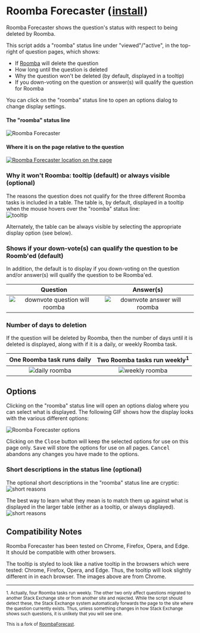 # Roomba Forecaster (&#8202;[install](https://github.com/makyen/StackExchange-userscripts/raw/master/Roomba-Forecaster/RoombaForecaster.user.js)&#8202;)

Roomba Forecaster shows the question's status with respect to being deleted by Roomba.


This script adds a "roomba" status line under "viewed"/"active", in the top-right of
question pages, which shows:

* If [Roomba](http://stackoverflow.com/help/roomba) will delete the question
* How long until the question is deleted
* Why the question won't be deleted (by default, displayed in a tooltip)
* If you down-voting on the question or answer(s) will qualify the question for Roomba

You can click on the "roomba" status line to open an options dialog to change display settings.

#### The "roomba" status line

![Roomba Forecaster](https://github.com/makyen/StackExchange-userscripts/raw/master/Roomba-Forecaster/README-assets/larger-down-vote-question-will-roomba.png)

#### Where it is on the page relative to the question

[![Roomba Forecaster location on the page](https://github.com/makyen/StackExchange-userscripts/raw/master/Roomba-Forecaster/README-assets/location-on-page-with-red-circle-660px.png)](https://github.com/makyen/StackExchange-userscripts/raw/master/Roomba-Forecaster/README-assets/location-on-page-with-red-circle.png)

### Why it won't Roomba: tooltip (default) or always visible (optional)
The reasons the question does not qualify for the three different Roomba tasks is included in a table.  The table is, by default, displayed in a tooltip when the mouse hovers over the "roomba" status line:    
![tooltip](https://github.com/makyen/StackExchange-userscripts/raw/master/Roomba-Forecaster/README-assets/tooltip.png)

Alternately, the table can be always visible by selecting the appropriate display option (see below).

### Shows if your down-vote(s) can qualify the question to be Roomb'ed (default)
In addition, the default is to display if you down-voting on the question and/or answer(s) will qualify the question to be Roomba'ed.

Question | Answer(s)
:-------------------------:|:-------------------------:  
![downvote question will roomba](https://github.com/makyen/StackExchange-userscripts/raw/master/Roomba-Forecaster/README-assets/downvote-question-will-roomba.png) | ![downvote answer will roomba](https://github.com/makyen/StackExchange-userscripts/raw/master/Roomba-Forecaster/README-assets/downvote-answer-will-roomba.png)


### Number of days to deletion
If the question will be deleted by Roomba, then the number of days until it is deleted is displayed, along with if it is a daily, or weekly Roomba task. 

One Roomba task runs daily | Two Roomba tasks run weekly<sup>1</sup>   
:-------------------------:|:-------------------------:
![daily roomba](https://github.com/makyen/StackExchange-userscripts/raw/master/Roomba-Forecaster/README-assets/daily-20days.png) | ![weekly roomba](https://github.com/makyen/StackExchange-userscripts/raw/master/Roomba-Forecaster/README-assets/weekly-29days.png)

## Options
Clicking on the "roomba" status line will open an options dialog where you
can select what is displayed.  The following GIF shows how the display
looks with the various different options:

![Roomba Forecaster options](https://github.com/makyen/StackExchange-userscripts/raw/master/Roomba-Forecaster/README-assets/options.gif)

Clicking on the <kbd>Close</kbd> button will keep the selected options for use on this page only. <kbd>Save</kbd> will store the options for use on all pages. <kbd>Cancel</kbd> abandons any changes you have made to the options.

### Short descriptions in the status line (optional)
The optional short descriptions in the "roomba" status line are cryptic:   
![short reasons](https://github.com/makyen/StackExchange-userscripts/raw/master/Roomba-Forecaster/README-assets/short-reasons.png)

The best way to learn what they mean is to match them up against what
is displayed in the larger table (either as a tooltip, or
always displayed).  
![short reasons](https://github.com/makyen/StackExchange-userscripts/raw/master/Roomba-Forecaster/README-assets/tooltip-short-reasons.png)

## Compatibility Notes
Roomba Forecaster has been tested on Chrome, Firefox, Opera, and Edge. It should be compatible with other browsers.
 
The tooltip is styled to look like a native tooltip in the browsers which were tested: Chrome, Firefox, Opera, and Edge. Thus, the tooltip will look slightly different in in each browser. The images above are from Chrome. 

----------------------------
<sup>1.  Actually, four Roomba tasks run weekly.  The other two only
affect questions migrated to another Stack Exchange site or from another site and rejected. While the script should detect these, the Stack Exchange system automatically forwards the page to the site where the question currently exists. Thus, unless something changes in how Stack Exchange shows such questions, it is unlikely that you will see one.</sup>

<sup>This is a fork of [RoombaForecast](https://github.com/Siguza/StackScripts/blob/master/RoombaForecast.user.js).</sup>